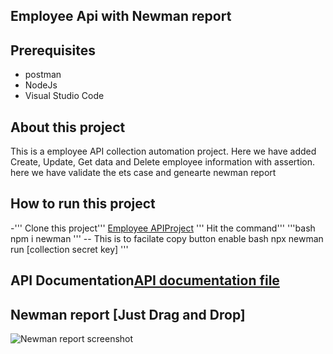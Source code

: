 ## Employee Api with Newman report
## Prerequisites
- postman
- NodeJs
- Visual Studio Code
## About this project
This is a employee API collection automation project. Here we have added Create, Update, Get data and Delete employee information with assertion.
here we have validate the ets case and genearte newman report

## How to run this project
-''' Clone this project''' [Employee APIProject](https://github.com/muradmx1986/EmployeeApiProject.git)
''' Hit the command'''
'''bash
npm i newman
'''
-- This is to facilate copy button enable
bash 
npx newman run [collection secret key]
'''
## API Documentation[API documentation file](https://documenter.postman.com/preview/48222686-56700bfe-e0bb-4a0d-a6b3-80eb35d48ed0?environment=&versionTag=latest&apiName=CURRENT&version=latest&documentationLayout=classic-double-column&documentationTheme=light&logo=https%3A%2F%2Fres.cloudinary.com%2Fpostman%2Fimage%2Fupload%2Ft_team_logo%2Fv1%2Fteam%2Fanonymous_team&logoDark=https%3A%2F%2Fres.cloudinary.com%2Fpostman%2Fimage%2Fupload%2Ft_team_logo%2Fv1%2Fteam%2Fanonymous_team&right-sidebar=303030&top-bar=FFFFFF&highlight=FF6C37&right-sidebar-dark=303030&top-bar-dark=212121&highlight-dark=FF6C37)
## Newman report [Just Drag and Drop]
![Newman report screenshot](https://github.com/user-attachments/assets/63182ab1-ff6a-45d2-8aee-b4553979322f)






